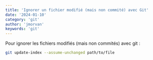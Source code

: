 ```yaml
---
title: 'Ignorer un fichier modifié (mais non commité) avec Git'
date: '2024-01-10'
category: 'git'
author: 'jmorvan'
keywords: 'git'
---
```


Pour ignorer les fichiers modifiés (mais non commités) avec git :

```bash
git update-index --assume-unchanged path/to/file
```
    
